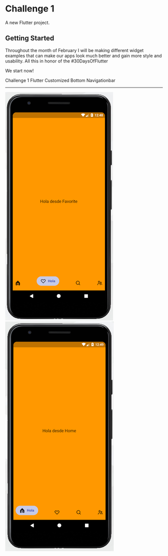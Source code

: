 # Challenge 1
A new Flutter project.

## Getting Started

Throughout the month of February I will be making different widget examples that can make our apps look much better and gain more style and usability. All this in honor of the 
#30DaysOfFlutter

We start now!

Challenge 1 Flutter Customized Bottom Navigationbar

____

![Texto alternativo](assets/Captura_1.png)
![Texto alternativo](assets/Captura_2.png)
